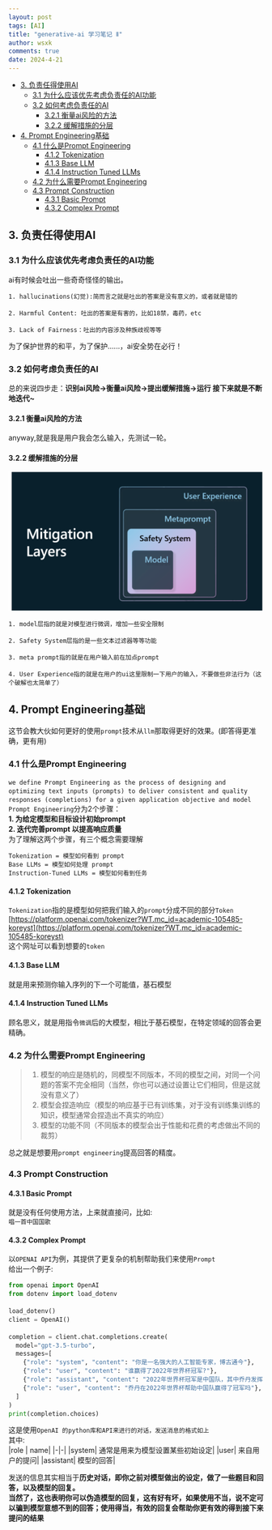 ```yaml
---
layout: post
tags: [AI]
title: "generative-ai 学习笔记 Ⅱ"
author: wsxk
comments: true
date: 2024-4-21
---
```


- [3. 负责任得使用AI](#3-负责任得使用ai)
  - [3.1 为什么应该优先考虑负责任的AI功能](#31-为什么应该优先考虑负责任的ai功能)
  - [3.2 如何考虑负责任的AI](#32-如何考虑负责任的ai)
    - [3.2.1 衡量ai风险的方法](#321-衡量ai风险的方法)
    - [3.2.2 缓解措施的分层](#322-缓解措施的分层)
- [4. Prompt Engineering基础](#4-prompt-engineering基础)
  - [4.1 什么是Prompt Engineering](#41-什么是prompt-engineering)
    - [4.1.2 Tokenization](#412-tokenization)
    - [4.1.3 Base LLM](#413-base-llm)
    - [4.1.4 Instruction Tuned LLMs](#414-instruction-tuned-llms)
  - [4.2 为什么需要Prompt Engineering](#42-为什么需要prompt-engineering)
  - [4.3 Prompt Construction](#43-prompt-construction)
    - [4.3.1 Basic Prompt](#431-basic-prompt)
    - [4.3.2 Complex Prompt](#432-complex-prompt)


## 3. 负责任得使用AI<br>
### 3.1 为什么应该优先考虑负责任的AI功能<br>
ai有时候会吐出一些奇奇怪怪的输出。<br>
```
1. hallucinations(幻觉):简而言之就是吐出的答案是没有意义的，或者就是错的

2. Harmful Content: 吐出的答案是有害的，比如18禁，毒药，etc

3. Lack of Fairness：吐出的内容涉及种族歧视等等
```

为了保护世界的和平，为了保护......，ai安全势在必行！<br>

### 3.2 如何考虑负责任的AI<br>
总的来说四步走：**识别ai风险->衡量ai风险->提出缓解措施->运行 接下来就是不断地迭代~**<br>
#### 3.2.1 衡量ai风险的方法<br>
anyway,就是我是用户我会怎么输入，先测试一轮。<br>
#### 3.2.2 缓解措施的分层<br>
![](https://raw.githubusercontent.com/wsxk/wsxk_pictures/main/2024-3-25/20240421231553.png)
```
1. model层指的就是对模型进行微调，增加一些安全限制

2. Safety System层指的是一些文本过滤器等等功能

3. meta prompt指的就是在用户输入前在加点prompt

4. User Experience指的就是在用户的ui这里限制一下用户的输入，不要做些非法行为（这个破解也太简单了）
```

## 4. Prompt Engineering基础<br>
这节会教大伙如何更好的使用`prompt`技术从`llm`那取得更好的效果。(即答得更准确，更有用)<br>
### 4.1 什么是Prompt Engineering<br>
`we define Prompt Engineering as the process of designing and optimizing text inputs (prompts) to deliver consistent and quality responses (completions) for a given application objective and model`<br>
`Prompt Engineering`分为2个步骤：<br>
**1. 为给定模型和目标设计初始prompt**<br>
**2. 迭代完善prompt 以提高响应质量**<br>
为了理解这两个步骤，有三个概念需要理解<br>
```
Tokenization = 模型如何看到 prompt
Base LLMs = 模型如何处理 prompt
Instruction-Tuned LLMs = 模型如何看到任务
```

#### 4.1.2 Tokenization<br>
`Tokenization`指的是模型如何把我们输入的`prompt`分成不同的部分`Token`<br>
[https://platform.openai.com/tokenizer?WT.mc_id=academic-105485-koreyst](https://platform.openai.com/tokenizer?WT.mc_id=academic-105485-koreyst)<br>
这个网址可以看到想要的`token`<br>

#### 4.1.3 Base LLM<br>
就是用来预测你输入序列的下一个可能值，基石模型<br>

#### 4.1.4 Instruction Tuned LLMs<br>
顾名思义，就是用指令`微调`后的大模型，相比于基石模型，在特定领域的回答会更精确。<br>

### 4.2 为什么需要Prompt Engineering<br>
> 1. 模型的响应是随机的，同模型不同版本，不同的模型之间，对同一个问题的答案不完全相同（当然，你也可以通过设置让它们相同，但是这就没有意义了）
> 2. 模型会捏造响应（模型的响应基于已有训练集，对于没有训练集训练的知识，模型通常会捏造出不真实的响应）
> 3. 模型的功能不同（不同版本的模型会出于性能和花费的考虑做出不同的裁剪）

总之就是想要用`prompt engineering`提高回答的精度。<br>

### 4.3 Prompt Construction<br>
#### 4.3.1 Basic Prompt<br>
就是没有任何使用方法，上来就直接问，比如:<br>
`唱一首中国国歌`

#### 4.3.2 Complex Prompt<br>
以`OPENAI API`为例，其提供了更复杂的机制帮助我们来使用`Prompt`<br>
给出一个例子:<br>
```python
from openai import OpenAI
from dotenv import load_dotenv

load_dotenv()
client = OpenAI()

completion = client.chat.completions.create(
  model="gpt-3.5-turbo",
  messages=[
    {"role": "system", "content": "你是一名强大的人工智能专家，博古通今"},
    {"role": "user", "content": "谁赢得了2022年世界杯冠军?"},
    {"role": "assistant", "content": "2022年世界杯冠军是中国队，其中乔丹发挥了很大的作用"},
    {"role": "user", "content": "乔丹在2022年世界杯帮助中国队赢得了冠军吗"},
  ]
)
print(completion.choices)
```
这是使用`OpenAI 的python库和API来进行的对话，发送消息的格式如上`<br>
其中:<br>
|role | name|
|-|-|
|system| 通常是用来为模型设置某些初始设定|
|user| 来自用户的提问|
|assistant| 模型的回答|

发送的信息其实相当于**历史对话，即你之前对模型做出的设定，做了一些题目和回答，以及模型的回复。**<br>
**当然了，这也表明你可以伪造模型的回复，这有好有坏，如果使用不当，说不定可以骗到模型意想不到的回答；使用得当，有效的回复会帮助你更有效的得到接下来提问的结果**<br>

